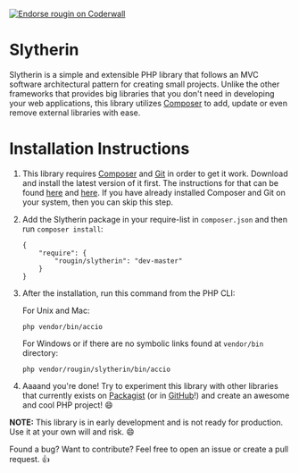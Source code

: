 <a href="https://coderwall.com/rougin"><img alt="Endorse rougin on Coderwall" src="https://api.coderwall.com/rougin/endorsecount.png" /></a>

Slytherin
=========

Slytherin is a simple and extensible PHP library that follows an MVC software architectural pattern for creating small projects. Unlike the other frameworks that provides big libraries that you don't need in developing your web applications, this library utilizes [Composer](https://getcomposer.org) to add, update or even remove external libraries with ease.

Installation Instructions
============
1. This library requires [Composer](https://getcomposer.org) and [Git](http://git-scm.com) in order to get it work. Download and install the latest version of it first. The instructions for that can be found [here](http://git-scm.com/downloads) and [here](https://getcomposer.org/download/). If you have already installed Composer and Git on your system, then you can skip this step.

2. Add the Slytherin package in your require-list in ```composer.json``` and then run ```composer install```:

	```
	{
		"require": {
			"rougin/slytherin": "dev-master"
		}
	}
	```

3. After the installation, run this command from the PHP CLI:

	For Unix and Mac:

	```php vendor/bin/accio```
	
	For Windows or if there are no symbolic links found at ```vendor/bin``` directory:

	```php vendor/rougin/slytherin/bin/accio```

4. Aaaand you're done! Try to experiment this library with other libraries that currently exists on [Packagist](https://packagist.org/) (or in [GitHub](https://github.com/search?utf8=%E2%9C%93&q=php+library)!) and create an awesome and cool PHP project! :smile:

**NOTE:** This library is in early development and is not ready for production. Use it at your own will and risk. :smile:

Found a bug? Want to contribute? Feel free to open an issue or create a pull request. :+1: